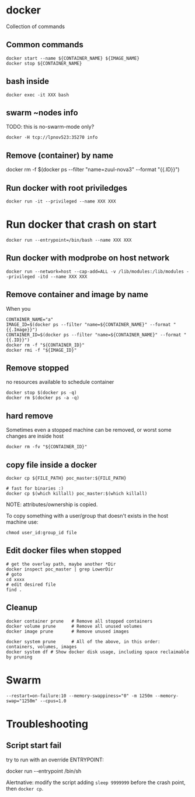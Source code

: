 # docker

Collection of commands

## Common commands

    docker start --name ${CONTAINER_NAME} ${IMAGE_NAME}
    docker stop ${CONTAINER_NAME}

## bash inside

    docker exec -it XXX bash


## swarm ~nodes info

TODO: this is no-swarm-mode only?

    docker -H tcp://lpnov523:35270 info

## Remove (container) by name

docker rm -f $(docker ps --filter "name=zuul-nova3" --format "{{.ID}}")

## Run docker with root priviledges

    docker run -it --privileged --name XXX XXX

# Run docker that crash on start

    docker run --entrypoint=/bin/bash --name XXX XXX

## Run docker with modprobe on host network

    docker run --network=host --cap-add=ALL -v /lib/modules:/lib/modules --privileged -itd --name XXX XXX

## Remove container and image by name

When you

    CONTAINER_NAME="a"
    IMAGE_ID=$(docker ps --filter "name=${CONTAINER_NAME}" --format "{{.Image}}")
    CONTAINER_ID=$(docker ps --filter "name=${CONTAINER_NAME}" --format "{{.ID}}")
    docker rm -f "${CONTAINER_ID}"
    docker rmi -f "${IMAGE_ID}"

## Remove stopped

no resources available to schedule container

    docker stop $(docker ps -q)
    docker rm $(docker ps -a -q)

## hard remove

Sometimes even a stopped machine can be removed, or worst some changes are inside host

    docker rm -fv "${CONTAINER_ID}"

## copy file inside a docker

    docker cp ${FILE_PATH} poc_master:${FILE_PATH}

    # fast for binaries :)
    docker cp $(which killall) poc_master:$(which killall)


NOTE: attributes/ownership is copied.

To copy something with a user/group that doesn't exists in the host machine use:

    chmod user_id:group_id file

## Edit docker files when stopped

    # get the overlay path, maybe another *Dir
    docker inspect poc_master | grep LowerDir
    # goto
    cd xxxx
    # edit desired file
    find .


## Cleanup

    docker container prune   # Remove all stopped containers
    docker volume prune      # Remove all unused volumes
    docker image prune       # Remove unused images

    docker system prune      # All of the above, in this order: containers, volumes, images
    docker system df # Show docker disk usage, including space reclaimable by pruning

# Swarm

    --restart=on-failure:10 --memory-swappiness="0" -m 1250m --memory-swap="1250m" --cpus=1.0


# Troubleshooting

## Script start fail

try to run with an override ENTRYPOINT:

   docker run --entrypoint /bin/sh

Alertnative: modify the script adding `sleep 9999999` before the crash point,
then `docker cp`.
